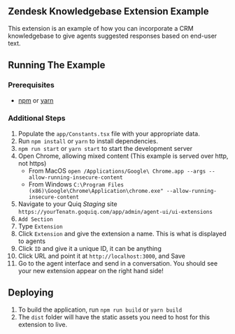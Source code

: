 ## Zendesk Knowledgebase Extension Example

This extension is an example of how you can incorporate a CRM knowledgebase to give agents suggested responses based on end-user text.

## Running The Example

### Prerequisites

- [npm](https://nodejs.org/en/) or [yarn](https://yarnpkg.com/en/)

### Additional Steps

1. Populate the `app/Constants.tsx` file with your appropriate data.
2. Run `npm install` or `yarn` to install dependencies.
3. `npm run start` or `yarn start` to start the development server
4. Open Chrome, allowing mixed content (This example is served over http, not https)
   - From MacOS `open /Applications/Google\ Chrome.app --args --allow-running-insecure-content`
   - From Windows `C:\Program Files (x86)\Google\Chrome\Application\chrome.exe" --allow-running-insecure-content`
5. Navigate to your Quiq _Staging_ site `https://yourTenatn.goquiq.com/app/admin/agent-ui/ui-extensions`
6. `Add Section`
7. Type `Extension`
8. Click `Extension` and give the extension a name. This is what is displayed to agents
9. Click `ID` and give it a unique ID, it can be anything
10. Click URL and point it at `http://localhost:3000`, and Save
11. Go to the agent interface and send in a conversation. You should see your new extension appear on the right hand side!

## Deploying

1. To build the application, run `npm run build` or `yarn build`
2. The `dist` folder will have the static assets you need to host for this extension to live.
